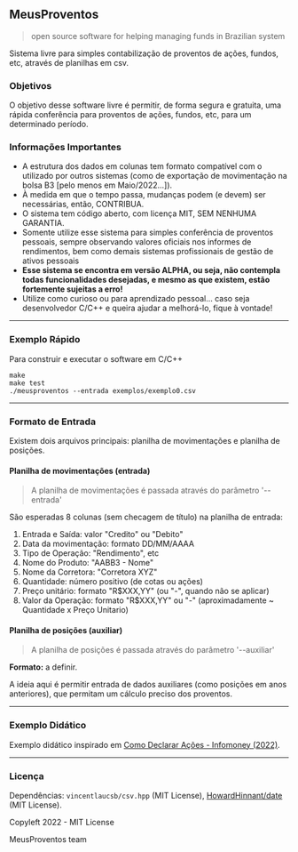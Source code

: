 ## MeusProventos

> open source software for helping managing funds in Brazilian system

Sistema livre para simples contabilização de proventos de ações, fundos, etc, através de planilhas em csv.

### Objetivos

O objetivo desse software livre é permitir, de forma segura e gratuita, uma rápida conferência para proventos de ações, fundos, etc, para um determinado período.

### Informações Importantes

- A estrutura dos dados em colunas tem formato compatível com o utilizado por outros sistemas (como de exportação de movimentação na bolsa B3 [pelo menos em Maio/2022...]).
- À medida em que o tempo passa, mudanças podem (e devem) ser necessárias, então, CONTRIBUA.
- O sistema tem código aberto, com licença MIT, SEM NENHUMA GARANTIA.
- Somente utilize esse sistema para simples conferência de proventos pessoais, sempre observando valores oficiais nos informes de rendimentos, bem como demais sistemas profissionais de gestão de ativos pessoais
- **Esse sistema se encontra em versão ALPHA, ou seja, não contempla todas funcionalidades desejadas, e mesmo as que existem, estão fortemente sujeitas a erro!**
- Utilize como curioso ou para aprendizado pessoal... caso seja desenvolvedor C/C++ e queira ajudar a melhorá-lo, fique à vontade!

-----

### Exemplo Rápido

Para construir e executar o software em C/C++

```
make
make test
./meusproventos --entrada exemplos/exemplo0.csv
```


-----

### Formato de Entrada

Existem dois arquivos principais: planilha de movimentações e planilha de posições.

#### Planilha de movimentações (entrada)

> A planilha de movimentações é passada através do parâmetro '--entrada'

São esperadas 8 colunas (sem checagem de título) na planilha de entrada:

1. Entrada e Saída: valor "Credito" ou "Debito"
1. Data da movimentação: formato DD/MM/AAAA
1. Tipo de Operação: "Rendimento", etc
1. Nome do Produto: "AABB3 - Nome"
1. Nome da Corretora: "Corretora XYZ"
1. Quantidade: número positivo (de cotas ou ações)
1. Preço unitário: formato "R$XXX,YY" (ou "-", quando não se aplicar)
1. Valor da Operação: formato "R$XXX,YY" ou "-" (aproximadamente ~ Quantidade x Preço Unitario)

#### Planilha de posições (auxiliar)

> A planilha de posições é passada através do parâmetro '--auxiliar'

**Formato:** a definir.

A ideia aqui é permitir entrada de dados auxiliares (como posições em anos anteriores),
que permitam um cálculo preciso dos proventos.


-----

### Exemplo Didático

Exemplo didático inspirado em [Como Declarar Ações - Infomoney (2022)](https://www.infomoney.com.br/guias/declarar-acoes-imposto-de-renda-ir/).

-----

### Licença

Dependências: `vincentlaucsb/csv.hpp` (MIT License), [HowardHinnant/date](https://github.com/HowardHinnant/date/) (MIT License).

Copyleft 2022 - MIT License

MeusProventos team